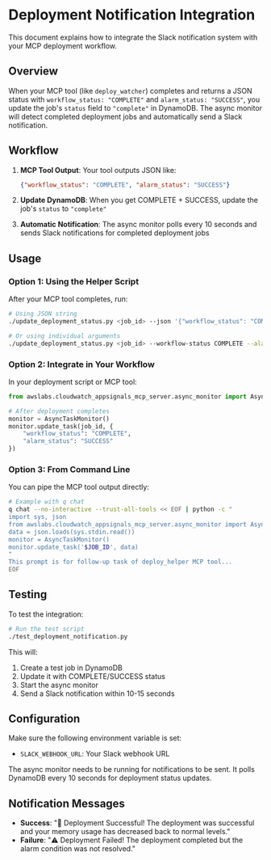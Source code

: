 # Deployment Notification Integration

This document explains how to integrate the Slack notification system with your MCP deployment workflow.

## Overview

When your MCP tool (like `deploy_watcher`) completes and returns a JSON status with `workflow_status: "COMPLETE"` and `alarm_status: "SUCCESS"`, you update the job's `status` field to `"complete"` in DynamoDB. The async monitor will detect completed deployment jobs and automatically send a Slack notification.

## Workflow

1. **MCP Tool Output**: Your tool outputs JSON like:
   ```json
   {"workflow_status": "COMPLETE", "alarm_status": "SUCCESS"}
   ```

2. **Update DynamoDB**: When you get COMPLETE + SUCCESS, update the job's `status` to `"complete"`
3. **Automatic Notification**: The async monitor polls every 10 seconds and sends Slack notifications for completed deployment jobs

## Usage

### Option 1: Using the Helper Script

After your MCP tool completes, run:

```bash
# Using JSON string
./update_deployment_status.py <job_id> --json '{"workflow_status": "COMPLETE", "alarm_status": "SUCCESS"}'

# Or using individual arguments
./update_deployment_status.py <job_id> --workflow-status COMPLETE --alarm-status SUCCESS
```

### Option 2: Integrate in Your Workflow

In your deployment script or MCP tool:

```python
from awslabs.cloudwatch_appsignals_mcp_server.async_monitor import AsyncTaskMonitor

# After deployment completes
monitor = AsyncTaskMonitor()
monitor.update_task(job_id, {
    "workflow_status": "COMPLETE",
    "alarm_status": "SUCCESS"
})
```

### Option 3: From Command Line

You can pipe the MCP tool output directly:

```bash
# Example with q chat
q chat --no-interactive --trust-all-tools << EOF | python -c "
import sys, json
from awslabs.cloudwatch_appsignals_mcp_server.async_monitor import AsyncTaskMonitor
data = json.loads(sys.stdin.read())
monitor = AsyncTaskMonitor()
monitor.update_task('$JOB_ID', data)
"
This prompt is for follow-up task of deploy_helper MCP tool...
EOF
```

## Testing

To test the integration:

```bash
# Run the test script
./test_deployment_notification.py
```

This will:
1. Create a test job in DynamoDB
2. Update it with COMPLETE/SUCCESS status
3. Start the async monitor
4. Send a Slack notification within 10-15 seconds

## Configuration

Make sure the following environment variable is set:
- `SLACK_WEBHOOK_URL`: Your Slack webhook URL

The async monitor needs to be running for notifications to be sent. It polls DynamoDB every 10 seconds for deployment status updates.

## Notification Messages

- **Success**: "🎉 Deployment Successful! The deployment was successful and your memory usage has decreased back to normal levels."
- **Failure**: "⚠️ Deployment Failed! The deployment completed but the alarm condition was not resolved."